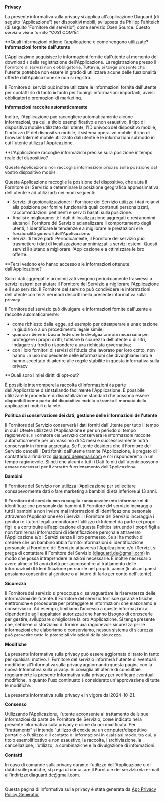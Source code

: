 **Privacy**

La presente informativa sulla privacy si applica all'applicazione Diaguard (di seguito “Applicazione”) per dispositivi mobili, sviluppata da Philipp Fahlteich (di seguito “Fornitore del servizio”) come servizio Open Source. Questo servizio viene fornito “COSÌ COM'È”.

**Quali informazioni ottiene l'applicazione e come vengono utilizzate?
**Informazioni fornite dall'utente**

L'Applicazione acquisisce le informazioni fornite dall'utente al momento del download e della registrazione dell'Applicazione. La registrazione presso il Fornitore di servizi non è obbligatoria. Tuttavia, si tenga presente che l'utente potrebbe non essere in grado di utilizzare alcune delle funzionalità offerte dall'Applicazione se non si registra.

Il Fornitore di servizi può inoltre utilizzare le informazioni fornite dall'utente per contattarlo di tanto in tanto per fornirgli informazioni importanti, avvisi obbligatori e promozioni di marketing.

**Informazioni raccolte automaticamente**

Inoltre, l'Applicazione può raccogliere automaticamente alcune informazioni, tra cui, a titolo esemplificativo e non esaustivo, il tipo di dispositivo mobile utilizzato dall'utente, l'ID univoco del dispositivo mobile, l'indirizzo IP del dispositivo mobile, il sistema operativo mobile, il tipo di browser Internet mobile utilizzato dall'utente e le informazioni sul modo in cui l'utente utilizza l'Applicazione.

**L'Applicazione raccoglie informazioni precise sulla posizione in tempo reale del dispositivo?

Questa Applicazione non raccoglie informazioni precise sulla posizione del vostro dispositivo mobile.

Questa Applicazione raccoglie la posizione del dispositivo, che aiuta il Fornitore del Servizio a determinare la posizione geografica approssimativa dell'utente e ad utilizzarla nei modi seguenti:

* Servizi di geolocalizzazione: Il Fornitore del Servizio utilizza i dati relativi alla posizione per fornire funzionalità quali contenuti personalizzati, raccomandazioni pertinenti e servizi basati sulla posizione.
* Analisi e miglioramenti: I dati di localizzazione aggregati e resi anonimi aiutano il Fornitore del Servizio ad analizzare il comportamento degli utenti, a identificare le tendenze e a migliorare le prestazioni e le funzionalità generali dell'Applicazione.
* Servizi di terze parti: Periodicamente, il Fornitore del servizio può trasmettere i dati di localizzazione anonimizzati a servizi esterni. Questi servizi li aiutano a migliorare l'Applicazione e a ottimizzare le loro offerte.

**Terzi vedono e/o hanno accesso alle informazioni ottenute dall'Applicazione?

Solo i dati aggregati e anonimizzati vengono periodicamente trasmessi a servizi esterni per aiutare il Fornitore del Servizio a migliorare l'Applicazione e il suo servizio. Il Fornitore del servizio può condividere le informazioni dell'utente con terzi nei modi descritti nella presente informativa sulla privacy.

Il Fornitore del servizio può divulgare le informazioni fornite dall'utente e raccolte automaticamente:

* come richiesto dalla legge, ad esempio per ottemperare a una citazione in giudizio o a un procedimento legale simile;
* quando ritiene in buona fede che la divulgazione sia necessaria per proteggere i propri diritti, tutelare la sicurezza dell'utente o di altri, indagare su frodi o rispondere a una richiesta governativa;
* con i loro fornitori di servizi di fiducia che lavorano per loro conto, non hanno un uso indipendente delle informazioni che divulghiamo loro e hanno accettato di aderire alle regole stabilite in questa informativa sulla privacy.

**Quali sono i miei diritti di opt-out?

È possibile interrompere la raccolta di informazioni da parte dell'Applicazione disinstallando facilmente l'Applicazione. È possibile utilizzare le procedure di disinstallazione standard che possono essere disponibili come parte del dispositivo mobile o tramite il mercato delle applicazioni mobili o la rete.

**Politica di conservazione dei dati, gestione delle informazioni dell'utente**

Il Fornitore del Servizio conserverà i dati forniti dall'Utente per tutto il tempo in cui l'Utente utilizzerà l'Applicazione e per un periodo di tempo ragionevole. Il Fornitore del Servizio conserverà le informazioni raccolte automaticamente per un massimo di 24 mesi e successivamente potrà conservarle in forma aggregata. Se l'utente desidera che il Fornitore del Servizio cancelli i Dati forniti dall'utente tramite l'Applicazione, è pregato di contattarlo all'indirizzo diaguard.de@gmail.com e noi risponderemo in un tempo ragionevole. Si noti che alcuni o tutti i Dati forniti dall'utente possono essere necessari per il corretto funzionamento dell'Applicazione.

**Bambini**

Il Fornitore del Servizio non utilizza l'Applicazione per sollecitare consapevolmente dati o fare marketing a bambini di età inferiore ai 13 anni.

Il Fornitore del servizio non raccoglie consapevolmente informazioni di identificazione personale dai bambini. Il Fornitore del servizio incoraggia tutti i bambini a non inviare mai informazioni di identificazione personale attraverso l'Applicazione e/o i Servizi. Il Fornitore del Servizio incoraggia i genitori e i tutori legali a monitorare l'utilizzo di Internet da parte dei propri figli e a contribuire all'applicazione di questa Politica istruendo i propri figli a non fornire mai informazioni di identificazione personale attraverso l'Applicazione e/o i Servizi senza il loro permesso. Se si ha motivo di credere che un bambino abbia fornito informazioni di identificazione personale al Fornitore del Servizio attraverso l'Applicazione e/o i Servizi, si prega di contattare il Fornitore del Servizio (diaguard.de@gmail.com) in modo che possa intraprendere le azioni necessarie. È inoltre necessario avere almeno 16 anni di età per acconsentire al trattamento delle informazioni di identificazione personale nel proprio paese (in alcuni paesi possiamo consentire al genitore o al tutore di farlo per conto dell'utente).

**Sicurezza**

Il Fornitore del servizio si preoccupa di salvaguardare la riservatezza delle informazioni dell'utente. Il Fornitore del servizio fornisce garanzie fisiche, elettroniche e procedurali per proteggere le informazioni che elaboriamo e conserviamo. Ad esempio, limitiamo l'accesso a queste informazioni ai dipendenti e agli appaltatori autorizzati che hanno bisogno di conoscerle per gestire, sviluppare o migliorare la loro Applicazione. Si tenga presente che, sebbene ci sforziamo di fornire una ragionevole sicurezza per le informazioni che elaboriamo e conserviamo, nessun sistema di sicurezza può prevenire tutte le potenziali violazioni della sicurezza.

**Modifiche**

La presente Informativa sulla privacy può essere aggiornata di tanto in tanto per qualsiasi motivo. Il Fornitore del servizio informerà l'utente di eventuali modifiche all'Informativa sulla privacy aggiornando questa pagina con la nuova Informativa sulla privacy. Si consiglia all'utente di consultare regolarmente la presente Informativa sulla privacy per verificare eventuali modifiche, in quanto l'uso continuato è considerato un'approvazione di tutte le modifiche.

La presente informativa sulla privacy è in vigore dal 2024-10-21.

**Consenso**

Utilizzando l'Applicazione, l'utente acconsente al trattamento delle sue informazioni da parte del Fornitore del Servizio, come indicato nella presente Informativa sulla privacy e come da noi modificata. Per “trattamento” si intende l'utilizzo di cookie su un computer/dispositivo portatile o l'utilizzo o il contatto di informazioni in qualsiasi modo, tra cui, a titolo esemplificativo e non esaustivo, la raccolta, l'archiviazione, la cancellazione, l'utilizzo, la combinazione e la divulgazione di informazioni.

**Contatti**

In caso di domande sulla privacy durante l'utilizzo dell'Applicazione o di dubbi sulle pratiche, si prega di contattare il Fornitore del servizio via e-mail all'indirizzo diaguard.de@gmail.com.

* * *

Questa pagina di informativa sulla privacy è stata generata da [App Privacy Policy Generator](https://app-privacy-policy-generator.nisrulz.com/)